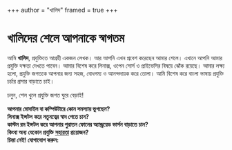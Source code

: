 +++
author = "খালিদ"
framed = true
+++
# খালিদের শেলে আপনাকে স্বাগতম

আমি **খালিদ**, প্রযুক্তিতে আগ্রহী একজন লেখক। আর আপনি এখন প্রবেশ করেছেন আমার শেলে। এখানে আপনি আমার প্রযুক্তি দক্ষতা দেখতে পাবেন। আমার বিশেষ করে লিনাক্স, ওপেন সোর্স ও প্রাইভেসির বিষয়ে ঝোঁক রয়েছে। আমার লক্ষ্য হলো, প্রযুক্তি জগতকে আপনার জন্য সহজ, বোধগম্য ও আনন্দদায়ক করে তোলা। আমি বিশেষ করে বাংলা ভাষায় প্রযুক্তি চর্চার প্রসার বাড়াতে চাই।

চলুন, শেল খুলে প্রযুক্তি জগত ঘুরে বেড়াই!

__আপনার মোবাইল বা কম্পিউটারে কোন সমস্যায় ভুগছেন?__  
__লিনাক্স ইন্সটল করে নতুনত্বের স্বাদ পেতে চান?__  
__কাস্টম রম ইন্সটল করে আপনার পুরাতন ফোনের অ্যান্ড্রয়েড ভার্সন বাড়াতে চান?__  
__কিংবা অন্য যেকোন প্রযুক্তি [সহায়তা](https://blog.khalidrafi.me/bn/services/) প্রয়োজন?__  
__চিন্তা নেই! যোগাযোগ করুন:__

<div class="social-icon">
    <a href="mailto:khalidrafi.twzde@slmail.me" class="nf nf-cod-mail"></a>
    <a href="https://t.me/khalidershell" class="nf nf-fae-telegram"></a>
    <a href="https://www.facebook.com/profile.php?id=61575714120165" class="nf nf-fa-facebook"></a>
</div>
